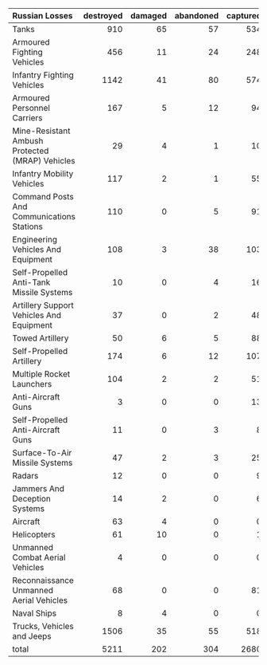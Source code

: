 | Russian Losses                                   |   destroyed |   damaged |   abandoned |   captured |   total |
|:-------------------------------------------------|------------:|----------:|------------:|-----------:|--------:|
| Tanks                                            |         910 |        65 |          57 |        534 |    1566 |
| Armoured Fighting Vehicles                       |         456 |        11 |          24 |        248 |     739 |
| Infantry Fighting Vehicles                       |        1142 |        41 |          80 |        574 |    1837 |
| Armoured Personnel Carriers                      |         167 |         5 |          12 |         94 |     278 |
| Mine-Resistant Ambush Protected  (MRAP) Vehicles |          29 |         4 |           1 |         10 |      44 |
| Infantry Mobility Vehicles                       |         117 |         2 |           1 |         55 |     175 |
| Command Posts And Communications Stations        |         110 |         0 |           5 |         91 |     206 |
| Engineering Vehicles And Equipment               |         108 |         3 |          38 |        103 |     252 |
| Self-Propelled Anti-Tank Missile Systems         |          10 |         0 |           4 |         16 |      30 |
| Artillery Support Vehicles And Equipment         |          37 |         0 |           2 |         48 |      87 |
| Towed Artillery                                  |          50 |         6 |           5 |         88 |     149 |
| Self-Propelled Artillery                         |         174 |         6 |          12 |        107 |     299 |
| Multiple Rocket Launchers                        |         104 |         2 |           2 |         51 |     159 |
| Anti-Aircraft Guns                               |           3 |         0 |           0 |         13 |      16 |
| Self-Propelled Anti-Aircraft Guns                |          11 |         0 |           3 |          8 |      22 |
| Surface-To-Air Missile Systems                   |          47 |         2 |           3 |         25 |      77 |
| Radars                                           |          12 |         0 |           0 |          9 |      21 |
| Jammers And Deception Systems                    |          14 |         2 |           0 |          6 |      22 |
| Aircraft                                         |          63 |         4 |           0 |          0 |      67 |
| Helicopters                                      |          61 |        10 |           0 |          1 |      72 |
| Unmanned Combat Aerial Vehicles                  |           4 |         0 |           0 |          0 |       4 |
| Reconnaissance Unmanned Aerial Vehicles          |          68 |         0 |           0 |         81 |     149 |
| Naval Ships                                      |           8 |         4 |           0 |          0 |      12 |
| Trucks, Vehicles and Jeeps                       |        1506 |        35 |          55 |        518 |    2114 |
| total                                            |        5211 |       202 |         304 |       2680 |    8397 |